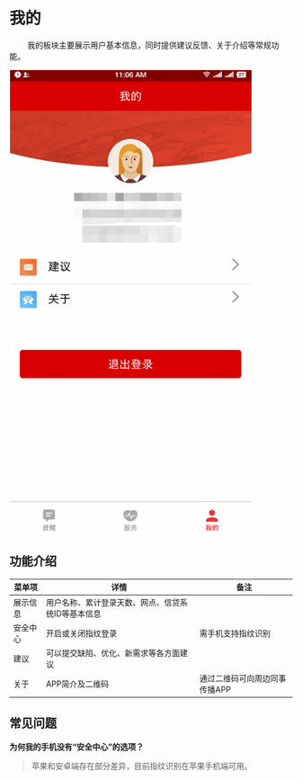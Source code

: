 # 我的

&emsp;&emsp; 我的板块主要展示用户基本信息，同时提供建议反馈、关于介绍等常规功能。

![middle](_media/mine.png)

## 功能介绍
| 菜单项        |详情          |备注 |
| ----- | ----- | ----- |
| 展示信息    | 用户名称、累计登录天数、网点、信贷系统ID等基本信息 |  |
| 安全中心    | 开启或关闭指纹登录 | 需手机支持指纹识别 |
| 建议    | 可以提交缺陷、优化、新需求等各方面建议 |   |
| 关于    | APP简介及二维码 | 通过二维码可向周边同事传播APP  |

## 常见问题
**为何我的手机没有“安全中心”的选项？** 
> 苹果和安卓端存在部分差异，目前指纹识别在苹果手机端可用。
